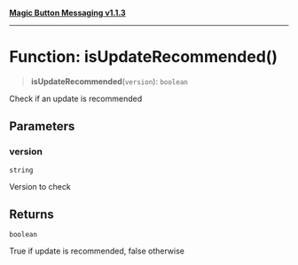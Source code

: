[**Magic Button Messaging v1.1.3**](../README.md)

***

# Function: isUpdateRecommended()

> **isUpdateRecommended**(`version`): `boolean`

Check if an update is recommended

## Parameters

### version

`string`

Version to check

## Returns

`boolean`

True if update is recommended, false otherwise
